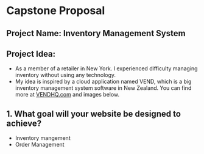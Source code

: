 # Capstone Proposal

## Project Name: Inventory Management System

## Project Idea:

- As a member of a retailer in New York. I experienced difficulty managing inventory without using any technology.
- My idea is inspired by a cloud application named VEND, which is a big inventory management system software in New Zealand. You can find more at [VENDHQ.com](https://www.vendhq.com/) and images below.

## 1. What goal will your website be designed to achieve?

- Inventory mangement
- Order Management
